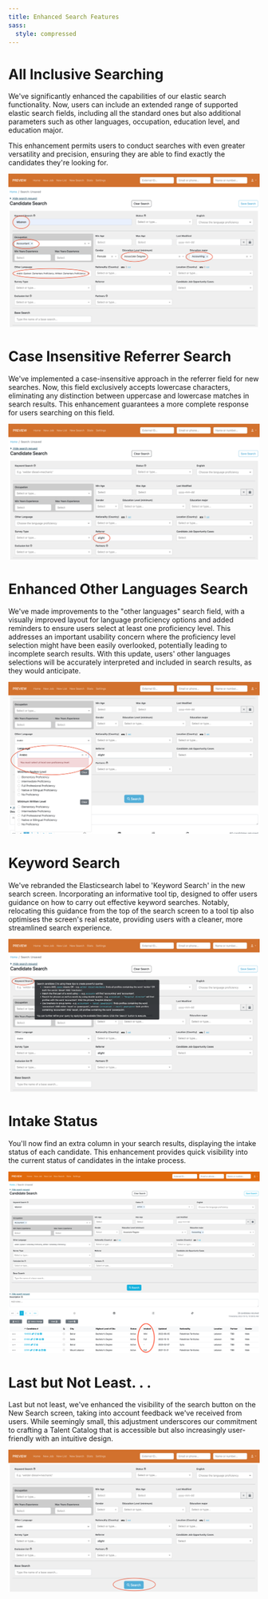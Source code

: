 ```yaml
---
title: Enhanced Search Features
sass:
  style: compressed
---
```


# All Inclusive Searching

We've significantly enhanced the capabilities of our elastic search functionality. Now, users can include an extended 
range of supported elastic search fields, including all the standard ones but also additional parameters such as 
other languages, occupation, education level, and education major. 

This enhancement permits users to conduct searches with even greater versatility and precision, ensuring they are able 
to find exactly the candidates they're looking for.

<div class="card-image-container">
  <img src="./../assets/images/v210/AllInclusiveSearching.png" alt="All Inclusive Searching" class="card-image">
</div>


# Case Insensitive Referrer Search

We've implemented a case-insensitive approach in the referrer field for new searches. Now, this field exclusively 
accepts lowercase characters, eliminating any distinction between uppercase and lowercase matches in search results. 
This enhancement guarantees a more complete response for users searching on this field.

<div class="card-image-container">
  <img src="./../assets/images/v210/CaseInsensitiveReferrer.png" alt="Case Insensitive Referrer" class="card-image">
</div>


# Enhanced Other Languages Search

We've made improvements to the "other languages" search field, with a visually improved layout for language proficiency 
options and added reminders to ensure users select at least one proficiency level. This addresses an important 
usability concern where the proficiency level selection might have been easily overlooked, potentially leading to 
incomplete search results. With this update, users' other languages selections will be accurately interpreted and 
included in search results, as they would anticipate.

<div class="card-image-container">
  <img src="./../assets/images/v210/EnhancedOtherLanguagesSearch.png" alt="Enhanced Other Languages Search" class="card-image">
</div>


# Keyword Search

We've rebranded the Elasticsearch label to 'Keyword Search' in the new search screen. Incorporating an informative tool 
tip, designed to offer users guidance on how to carry out effective keyword searches. Notably, relocating this guidance 
from the top of the search screen to a tool tip also optimises the screen's real estate, providing users with a cleaner, 
more streamlined search experience.

<div class="card-image-container">
  <img src="./../assets/images/v210/KeywordSearchAndToolTip.png" alt="Keyword Search and Tooltip" class="card-image">
</div>


# Intake Status

You'll now find an extra column in your search results, displaying the intake status of each candidate. This enhancement 
provides quick visibility into the current status of candidates in the intake process.

<div class="card-image-container">
  <img src="./../assets/images/v210/mini_full_intake_status_column.png" alt="Keyword Search and Tooltip" class="card-image">
</div>


# Last but Not Least. . .

Last but not least, we've enhanced the visibility of the search button on the New Search screen, taking into account 
feedback we've received from users. While seemingly small, this adjustment underscores our commitment to crafting a 
Talent Catalog that is accessible but also increasingly user-friendly with an intuitive design. 

<div class="card-image-container">
  <img src="./../assets/images/v210/ImprovedSearchButton.png" alt="Improved Search Button" class="card-image">
</div>


